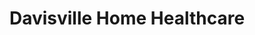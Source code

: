 ---
title: "Davisville Home Healthcare"
url: /toronto/davisville-home-healthcare/
shop: Sanitätshaus
---
